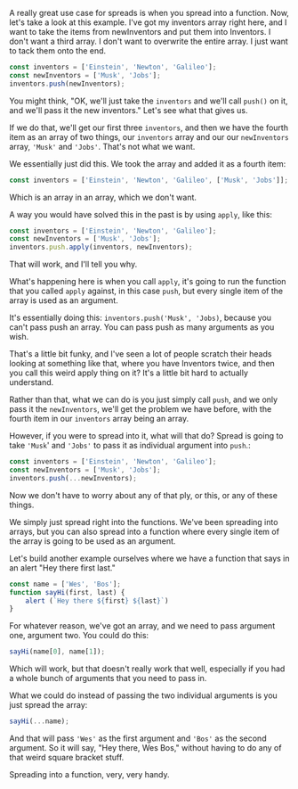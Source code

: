 A really great use case for spreads is when you spread into a function. Now, let's take a look at this example. I've got my inventors array right here, and I want to take the items from newInventors and put them into Inventors. I don't want a third array. I don't want to overwrite the entire array. I just want to tack them onto the end.

```js
const inventors = ['Einstein', 'Newton', 'Galileo'];
const newInventors = ['Musk', 'Jobs'];
inventors.push(newInventors);
```

You might think, "OK, we'll just take the `inventors` and we'll call `push()` on it, and we'll pass it the new inventors." Let's see what that gives us. 

If we do that, we'll get our first three `inventors`, and then we have the fourth item as an array of two things, our `inventors` array and our our `newInventors` array, `'Musk'` and `'Jobs'`. That's not what we want. 

We essentially just did this. We took the array and added it as a fourth item:
```js
const inventors = ['Einstein', 'Newton', 'Galileo', ['Musk', 'Jobs']];
```
Which is an array in an array, which we don't want. 

A way you would have solved this in the past is by using `apply`, like this:

```js
const inventors = ['Einstein', 'Newton', 'Galileo'];
const newInventors = ['Musk', 'Jobs'];
inventors.push.apply(inventors, newInventors);
```

That will work, and I'll tell you why. 

What's happening here is when you call `apply`, it's going to run the function that you called `apply` against, in this case `push`, but every single item of the array is used as an argument.

It's essentially doing this: `inventors.push('Musk', 'Jobs)`, because you can't pass push an array. You can pass push as many arguments as you wish. 

That's a little bit funky, and I've seen a lot of people scratch their heads looking at something like that, where you have Inventors twice, and then you call this weird apply thing on it? It's a little bit hard to actually understand.

Rather than that, what we can do is you just simply call `push`, and we only pass it the `newInventors`, we'll get the problem we have before, with the fourth item in our `inventors` array being an array.

However, if you were to spread into it, what will that do? Spread is going to take `'Musk`' and `'Jobs'` to pass it as individual argument into `push`.:
```js
const inventors = ['Einstein', 'Newton', 'Galileo'];
const newInventors = ['Musk', 'Jobs'];
inventors.push(...newInventors);
```
 
Now we don't have to worry about any of that ply, or this, or any of these things. 

We simply just spread right into the functions. We've been spreading into arrays, but you can also spread into a function where every single item of the array is going to be used as an argument. 

Let's build another example ourselves where we have a function that says in an alert "Hey there first last." 

```js
const name = ['Wes', 'Bos'];
function sayHi(first, last) {
    alert (`Hey there ${first} ${last}`)
}
```
For whatever reason, we've got an array, and we need to pass argument one, argument two. You could do this: 

```js
sayHi(name[0], name[1]);
```

Which will work, but that doesn't really work that well, especially if you had a whole bunch of arguments that you need to pass in. 

What we could do instead of passing the two individual arguments is you just spread the array:
 
```js
sayHi(...name);
```
 
And that will pass `'Wes'` as the first argument and `'Bos'` as the second argument. So it will say, "Hey there, Wes Bos," without having to do any of that weird square bracket stuff. 

Spreading into a function, very, very handy.